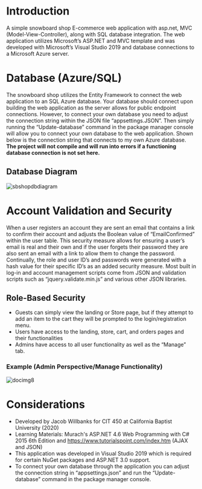 # Introduction
A simple snowboard shop E-commerce web application with asp.net, MVC (Model-View-Controller), along with SQL database integration. The web application utilizes Microsoft’s ASP.NET and MVC template and was developed with Microsoft’s Visual Studio 2019 and database connections to a Microsoft Azure server.

# Database (Azure/SQL)
The snowboard shop utilizes the Entity Framework to connect the web application to an SQL Azure database. Your database should connect upon building the web application as the server allows for public endpoint connections. However, to connect your own database you need to adjust the connection string within the JSON file “appsettings.JSON”. Then simply running the “Update-database” command in the package manager console will allow you to connect your own database to the web application. Shown below is the connection string that connects to my own Azure database. **The project will not compile and will run into errors if a functioning database connection is not set here.**
## Database Diagram
![sbshopdbdiagram](https://user-images.githubusercontent.com/89053058/129655997-84eb8b01-d06d-4919-9421-0b73f44d3ed3.png)

# Account Validation and Security
When a user registers an account they are sent an email that contains a link to confirm their account and adjusts the Boolean value of “EmailConfirmed” within the user table. This security measure allows for ensuring a user’s email is real and their own and if the user forgets their password they are also sent an email with a link to allow them to change the password.
Continually, the role and user ID’s and passwords were generated with a hash value for their specific ID’s as an added security measure. Most built in log-in and account management scripts come from JSON and validation scripts such as “jquery.validate.min.js” and various other JSON libraries.
## Role-Based Security
- Guests can simply view the landing or Store page, but if they attempt to add an item to the cart they will be prompted to the login/registration menu. 
- Users have access to the landing, store, cart, and orders pages and their functionalities
- Admins have access to all user functionality as well as the “Manage” tab.
### Example (Admin Perspective/Manage Functionality)
![docimg8](https://user-images.githubusercontent.com/89053058/129656475-44824c4c-a17c-4480-93fe-72131660d320.png)

# Considerations
- Developed by Jacob Willbanks for CIT 450 at California Baptist University (2020)
- Learning Materials: Murach's ASP.NET 4.6 Web Programming with C# 2015 6th Edition and https://www.tutorialspoint.com/index.htm (AJAX and JSON)
- This application was developed in Visual Studio 2019 which is required for certain NuGet packages and ASP.NET 3.0 support.
- To connect your own database through the application you can adjust the connection string in “appsettings.json” and run the “Update-database” command in the package manager console.

